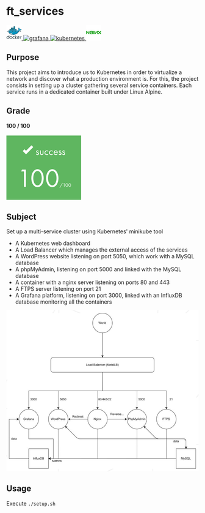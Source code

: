 # ft_services
<p align="left"> <a href="https://www.docker.com/" target="_blank" rel="noreferrer"> <img src="https://raw.githubusercontent.com/devicons/devicon/master/icons/docker/docker-original-wordmark.svg" alt="docker" width="40" height="40"/> </a> <a href="https://grafana.com" target="_blank" rel="noreferrer"> <img src="https://www.vectorlogo.zone/logos/grafana/grafana-icon.svg" alt="grafana" width="40" height="40"/> </a> <a href="https://kubernetes.io" target="_blank" rel="noreferrer"> <img src="https://www.vectorlogo.zone/logos/kubernetes/kubernetes-icon.svg" alt="kubernetes" width="40" height="40"/> </a> <a href="https://www.nginx.com" target="_blank" rel="noreferrer"> <img src="https://raw.githubusercontent.com/devicons/devicon/master/icons/nginx/nginx-original.svg" alt="nginx" width="40" height="40"/> </a> </p>

## Purpose
This project aims to introduce us to Kubernetes in order to virtualize a network and discover what a production environment is. For this, the project consists in setting up a cluster gathering several service containers. Each service runs in a dedicated container built under Linux Alpine.

## Grade
**100 / 100**
<br>
<br>
![Alt text](../images/rank100.png)


## Subject
Set up a multi-service cluster using Kubernetes' minikube tool
- A Kubernetes web dashboard
- A Load Balancer which manages the external access of the services
- A WordPress website listening on port 5050, which work with a MySQL database
- A phpMyAdmin, listening on port 5000 and linked with the MySQL database
- A container with a nginx server listening on ports 80 and 443
- A FTPS server listening on port 21
- A Grafana platform, listening on port 3000, linked with an InfluxDB database monitoring all the containers

![ft_services_flowchart](ft_services.png)

## Usage

Execute `./setup.sh`